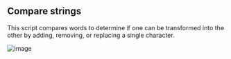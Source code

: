 ## Compare strings

This script compares words to determine if one can be transformed into the other by adding, removing, or replacing a single character.

![image](https://github.com/pedroAugtIn/CompareStrings/assets/158518938/79c4bb04-7efa-474c-afee-4dd73557df63)
